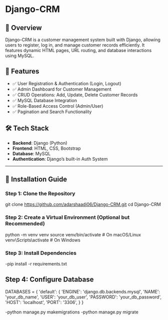 # Django-CRM  

## 📌 Overview  
Django-CRM is a customer management system built with Django, allowing users to register, log in, and manage customer records efficiently. It features dynamic HTML pages, URL routing, and database interactions using MySQL.  

## 🚀 Features  
- ✅ User Registration & Authentication (Login, Logout)  
- ✅ Admin Dashboard for Customer Management  
- ✅ CRUD Operations: Add, Update, Delete Customer Records  
- ✅ MySQL Database Integration  
- ✅ Role-Based Access Control (Admin/User)  
- ✅ Pagination and Search Functionality  

## 🛠️ Tech Stack  
- **Backend**: Django (Python)  
- **Frontend**: HTML, CSS, Bootstrap  
- **Database**: MySQL  
- **Authentication**: Django’s built-in Auth System  

---

## 📂 Installation Guide  

### **Step 1: Clone the Repository**  
git clone https://github.com/adarshaadi06/Django-CRM.git
cd Django-CRM

### Step 2: Create a Virtual Environment (Optional but Recommended)

python -m venv venv
source venv/bin/activate   # On macOS/Linux
venv\Scripts\activate      # On Windows

### Step 3: Install Dependencies
-pip install -r requirements.txt



## Step 4: Configure Database
DATABASES = {
    'default': {
        'ENGINE': 'django.db.backends.mysql',
        'NAME': 'your_db_name',
        'USER': 'your_db_user',
        'PASSWORD': 'your_db_password',
        'HOST': 'localhost',
        'PORT': '3306',
    }
}


-python manage.py makemigrations
-python manage.py migrate


